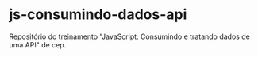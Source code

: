 # js-consumindo-dados-api
Repositório do treinamento "JavaScript: Consumindo e tratando dados de uma API" de cep.
